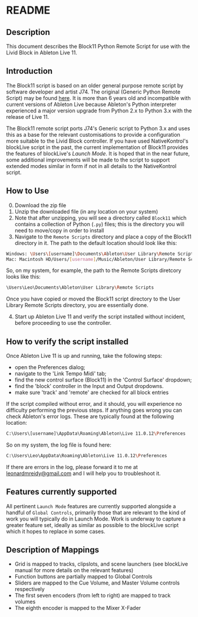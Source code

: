 # README

## Description

This document describes the Block11 Python Remote Script for use with the Livid Block in Ableton Live 11. 

## Introduction

The Block11 script is based on an older general purpose remote script by software developer and artist J74. The original (Generic Python Remote Script) may be found [here](https://github.com/j74/Generic-Python-Remote-Script). It is more than 6 years old and incompatible with current versions of Ableton Live because Ableton's Python interpreter experienced a major version upgrade from Python 2.x to Python 3.x with the release of Live 11. 

The Block11 remote script ports J74's Generic script to Python 3.x and uses this as a base for the relevant customisations to provide a configuration more suitable to the Livid Block controller. If you have used NativeKontrol's blockLive script in the past, the current implementation of Block11 provides the features of blockLive's _Launch Mode_. It is hoped that in the near future, some additional improvements will be made to the script to support extended modes similar in form if not in all details to the NativeKontrol script. 

## How to Use

0. Download the zip file 
1. Unzip the downloaded file (in any location on your system)
2. Note that after unzipping, you will see a directory called `Block11` which contains a collection of Python (`.py`) files; this is the directory you will need to move/copy in order to install
3. Navigate to the `Remote Scripts` directory and place a copy of the Block11 directory in it. The path to the default location should look like this:

```sh
Windows: \Users\[username]\Documents\Ableton\User Library\Remote Scripts
Mac: Macintosh HD/Users/[username]/Music/Ableton/User Library/Remote Scripts
```

So, on my system, for example, the path to the Remote Scripts diretcory looks like this:

```sh
\Users\Leo\Documents\Ableton\User Library\Remote Scripts
```

Once you have copied or moved the Block11 script directory to the User Library Remote Scripts directory, you are essentially done. 

4. Start up Ableton Live 11 and verify the script installed without incident, before proceeding to use the controller. 

## How to verify the script installed
Once Ableton Live 11 is up and running, take the following steps: 

* open the Preferences dialog;
* navigate to the 'Link Tempo Midi' tab;
* find the new control surface (Block11) in the 'Control Surface' dropdown;
* find the 'block' controller in the Input and Output dropdowns. 
* make sure 'track' and 'remote' are checked for all block entries

If the script compiled without error, and it should, you will experience no difficulty performing the previous steps. If anything goes wrong you can check Ableton's error logs. These are typically found at the following location:

```sh
C:\Users\[username]\AppData\Roaming\Ableton\Live 11.0.12\Preferences
```

So on my system, the log file is found here:

```sh
C:\Users\Leo\AppData\Roaming\Ableton\Live 11.0.12\Preferences
```

If there are errors in the log, please forward it to me at leonardmreidy@gmail.com and I will help you to troubleshoot it. 

## Features currently supported
All pertinent `Launch Mode` features are currently supported alongside a handful of `Global Controls`, primarily those that are relevant to the kind of work you will typically do in Launch Mode. Work is underway to capture a greater feature set, ideally as similar as possible to the blockLive script which it hopes to replace in some cases. 

## Description of Mappings

- Grid is mapped to tracks, clipslots, and scene launchers (see blockLive manual for more details on the relevant features)
- Function buttons are partially mapped to Global Controls
- Sliders are mapped to the Cue Volume, and Master Volume controls respectively
- The first seven encoders (from left to right) are mapped to track volumes
- The eighth encoder is mapped to the Mixer X-Fader
